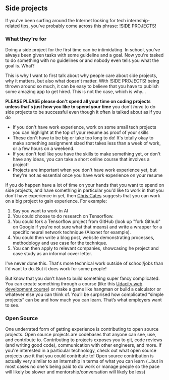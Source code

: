 ## Side projects

If you've been surfing around the Internet looking for tech internship-related tips, you've probably come across this phrase: !SIDE PROJECTS!

### What they're for

Doing a side project for the first time can be intimidating. In school, you've always been given tasks with some guideline and a goal. Now you're tasked to do something with no guidelines or and nobody even tells you what the goal is. What?

This is why I want to first talk about why people care about side projects, why it matters, but also what doesn't matter. With !SIDE PROJECTS! being thrown around so much, it can be easy to believe that you have to publish some amazing app to get hired. This is not the case, which is why...

**PLEASE PLEASE please don't spend all your time on coding projects unless that's just how you like to spend your time** you don't _have_ to do side projects to be successful even though it often is talked about as if you do



- If you don't have work experience, work on some small tech projects you can highlight at the top of your resume as proof of your skills
- These don't have to be big or take too long to do! It's totally okay to make something assignment sized that takes less than a week of work, or a few hours on a weekend.
- If you don't feel like you have the skills to make something yet, or don't have any ideas, you can take a short online course that involves a project!
- Projects are important when you don't have work experience yet, but they're not as essential once you have work experience on your resume

If you do happen have a lot of time on your hands that you want to spend on side projects, and have something in particular you'd like to work in that you don't have experience in yet, then [Chris Cates](https://github.com/ChrisCates) suggests that you can work on a big project to gain experience. For example:

1. Say you want to work in AI
2. You could choose to do research on Tensorflow.
3. You could fork a Tensorflow project from GitHub (look up "fork Github" on Google if you're not sure what that means) and write a wrapper for a specific neural network technique (Alexnet for example).
4. You could then write a blog post, website demonstrating processes, methodology and use case for the technique.
5. You can then apply to relevant companies, showcasing he project and case study as an informal cover letter.

I've never done this. That's more technical work outside of school/jobs than I'd want to do. But it does work for some people!

But know that you don’t have to build something super fancy complicated. You can create something through a course (like this [Udacity web development course](https://www.udacity.com/course/web-development--cs253)) or make a game like hangman or build a calculator or whatever else you can think of. You’ll be surprised how complicated “simple projects” can be and how much you can learn. That’s what employers want to see.

### Open Source

One underrated form of getting experience is contributing to open source projects. Open source projects are codebases that anyone can see, use, and contribute to. Contributing to projects exposes you to git, code reviews (and writing good code), communication with other engineers, and more. If you're interested in a particular technology, check out what open source projects use it that you could contribute to! Open source contribution is actually very similar to an internship in terms of what you can learn (...but in most cases no one's being paid to do work or manage people so the pace will likely be slower and mentorship/conversation will likely be less)
